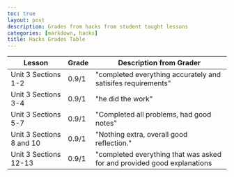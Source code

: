 ```yaml
---
toc: true
layout: post
description: Grades from hacks from student taught lessons
categories: [markdown, hacks]
title: Hacks Grades Table
---
```


|Lesson|Grade|Description from Grader|
|---|---|---|
|Unit 3 Sections 1-2|0.9/1|"completed everything accurately and satisifes requirements"|
|Unit 3 Sections 3-4|0.9/1|"he did the work"|
|Unit 3 Sections 5-7|0.9/1|"Completed all problems, had good notes"|
|Unit 3 Sections 8 and 10|0.9/1|"Nothing extra, overall good reflection."|
|Unit 3 Sections 12-13|0.9/1|"completed everything that was asked for and provided good explanations|